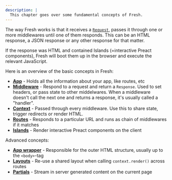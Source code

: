 ```yaml
---
description: |
  This chapter goes over some fundamental concepts of Fresh.
---
```


The way Fresh works is that it receives a
[`Request`](https://developer.mozilla.org/en-US/docs/Web/API/Request), passes it
through one or more middlewares until one of them responds. This can be an HTML
response, a JSON response or any other response for that matter.

If the response was HTML and contained Islands (=interactive Preact components),
Fresh will boot them up in the browser and execute the relevant JavaScript.

Here is an overview of the basic concepts in Fresh:

- [**App**](/docs/canary/concepts/app) - Holds all the information about your
  app, like routes, etc
- [**Middleware**](/docs/canary/concepts/middleware) - Respond to a request and
  return a `Response`. Used to set headers, or pass state to other middelwares.
  When a middleware doesn't call the next one and returns a response, it's
  usually called a "handler".
- [**Context**](/docs/canary/context) - Passed through every middleware. Use
  this to share state, trigger redirects or render HTML.
- [**Routes**](/docs/canary/routes) - Responds to a particular URL and runs as
  chain of middlewares if it matches
- [**Islands**](/docs/canary/concepts/islands) - Render interactive Preact
  components on the client

Advanced concepts:

- [**App wrapper**](/docs/canary/advanced/app-wrapper) - Responsible for the
  outer HTML structure, usually up to the `<body>`-tag
- [**Layouts**](/docs/canary/advanced/layouts) - Re-use a shared layout when
  calling `context.render()` across routes
- [**Partials**](/docs/canary/advanced/partials) - Stream in server generated
  content on the current page
